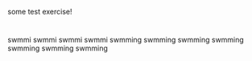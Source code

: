 some test exercise!


#
swmmi
swmmi
swmmi
swmmi
swmming
swmming
swmming
swmming
swmming
swmming
swmming
